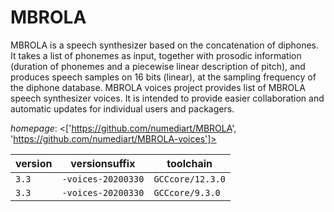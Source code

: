# MBROLA

MBROLA is a speech synthesizer based on the concatenation of diphones. It takes a list of phonemes as input, together with prosodic information (duration of phonemes and a piecewise linear description of pitch), and produces speech samples on 16 bits (linear), at the sampling frequency of the diphone database.  MBROLA voices project provides list of MBROLA speech synthesizer voices. It is intended to provide easier collaboration and automatic updates for individual users and packagers.

*homepage*: <['https://github.com/numediart/MBROLA', 'https://github.com/numediart/MBROLA-voices']>

version | versionsuffix | toolchain
--------|---------------|----------
``3.3`` | ``-voices-20200330`` | ``GCCcore/12.3.0``
``3.3`` | ``-voices-20200330`` | ``GCCcore/9.3.0``
